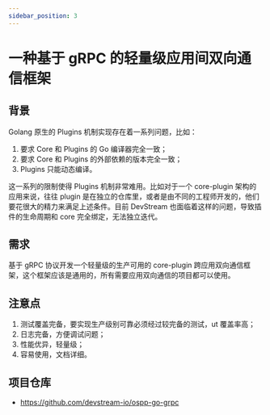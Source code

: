```yaml
---
sidebar_position: 3
---
```


# 一种基于 gRPC 的轻量级应用间双向通信框架

## 背景

Golang 原生的 Plugins 机制实现存在着一系列问题，比如：

1. 要求 Core 和 Plugins 的 Go 编译器完全一致；
2. 要求 Core 和 Plugins 的外部依赖的版本完全一致；
3. Plugins 只能动态编译。

这一系列的限制使得 Plugins 机制非常难用。比如对于一个 core-plugin 架构的应用来说，往往 plugin 是在独立的仓库里，或者是由不同的工程师开发的，他们要花很大的精力来满足上述条件。目前 DevStream 也面临着这样的问题，导致插件的生命周期和 core 完全绑定，无法独立迭代。

## 需求

基于 gRPC 协议开发一个轻量级的生产可用的 core-plugin 跨应用双向通信框架，这个框架应该是通用的，所有需要应用双向通信的项目都可以使用。

## 注意点

1.  测试覆盖完备，要实现生产级别可靠必须经过较完备的测试，ut 覆盖率高；
2.  日志完备，方便调试问题；
3.  性能优异，轻量级；
4.  容易使用，文档详细。

## 项目仓库

- https://github.com/devstream-io/ospp-go-grpc